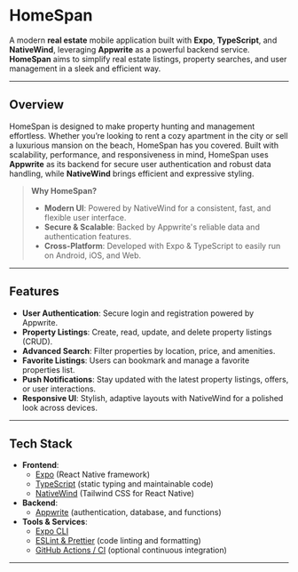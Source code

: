 # HomeSpan

A modern **real estate** mobile application built with **Expo**, **TypeScript**, and **NativeWind**, leveraging **Appwrite** as a powerful backend service. **HomeSpan** aims to simplify real estate listings, property searches, and user management in a sleek and efficient way.

---

## Overview

HomeSpan is designed to make property hunting and management effortless. Whether you’re looking to rent a cozy apartment in the city or sell a luxurious mansion on the beach, HomeSpan has you covered. Built with scalability, performance, and responsiveness in mind, HomeSpan uses **Appwrite** as its backend for secure user authentication and robust data handling, while **NativeWind** brings efficient and expressive styling.

> **Why HomeSpan?**
>
> - **Modern UI**: Powered by NativeWind for a consistent, fast, and flexible user interface.
> - **Secure & Scalable**: Backed by Appwrite's reliable data and authentication features.
> - **Cross-Platform**: Developed with Expo & TypeScript to easily run on Android, iOS, and Web.

---

## Features

- **User Authentication**: Secure login and registration powered by Appwrite.
- **Property Listings**: Create, read, update, and delete property listings (CRUD).
- **Advanced Search**: Filter properties by location, price, and amenities.
- **Favorite Listings**: Users can bookmark and manage a favorite properties list.
- **Push Notifications**: Stay updated with the latest property listings, offers, or user interactions.
- **Responsive UI**: Stylish, adaptive layouts with NativeWind for a polished look across devices.

---

## Tech Stack

- **Frontend**:
  - [Expo](https://expo.dev/) (React Native framework)
  - [TypeScript](https://www.typescriptlang.org/) (static typing and maintainable code)
  - [NativeWind](https://www.nativewind.dev/) (Tailwind CSS for React Native)
- **Backend**:
  - [Appwrite](https://appwrite.io/) (authentication, database, and functions)
- **Tools & Services**:
  - [Expo CLI](https://docs.expo.dev/workflow/expo-cli/)
  - [ESLint & Prettier](https://eslint.org/) (code linting and formatting)
  - [GitHub Actions / CI](https://docs.github.com/actions) (optional continuous integration)

---

